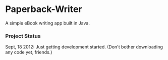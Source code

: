 Paperback-Writer
================

A simple eBook writing app built in Java.

### Project Status

Sept, 18 2012: Just getting development started. (Don't bother downloading any code yet, friends.)
